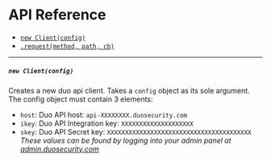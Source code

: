 # API Reference

- [`new Client(config)`](#new-clientconfig)
- [`.request(method, path, cb)`](#requestmethod-path-cb)

---

##### `new Client(config)`
Creates a new duo api client. Takes a `config` object as its sole argument. The config object must contain 3 elements:
- `host`: Duo API host: `api-XXXXXXXX.duosecurity.com`
- `ikey`: Duo API Integration key: `XXXXXXXXXXXXXXXXXXXX`
- `skey`: Duo API Secret key: `XXXXXXXXXXXXXXXXXXXXXXXXXXXXXXXXXXXXXXXX`
*These values can be found by logging into your admin panel at [admin.duosecurity.com](https://admin.duosecurity.com)*

